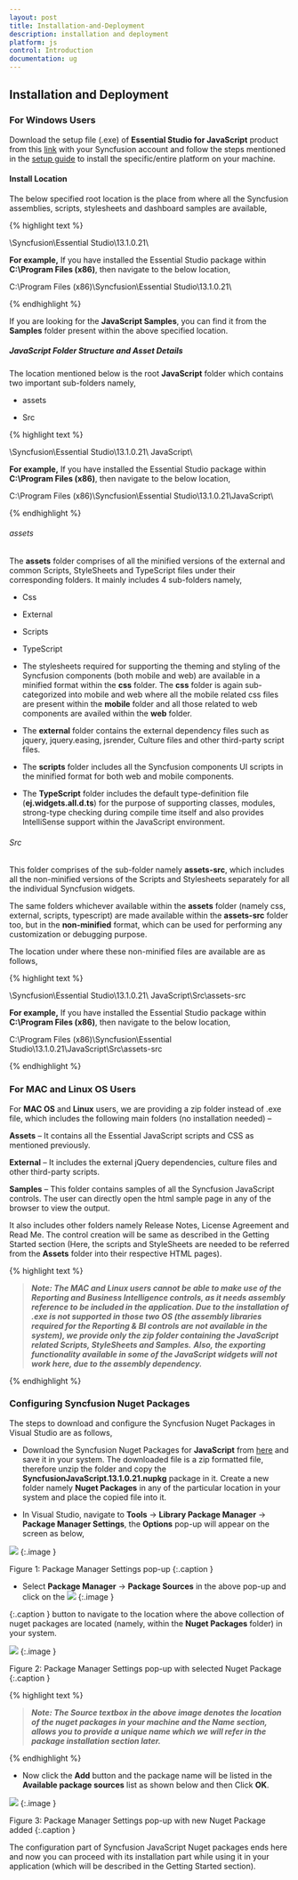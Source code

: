 ```yaml
---
layout: post
title: Installation-and-Deployment
description: installation and deployment
platform: js
control: Introduction
documentation: ug
---
```


## Installation and Deployment

### For Windows Users

Download the setup file (.exe) of **Essential Studio for JavaScript** product from this [link](http://www.syncfusion.com/downloads/javascript) with your Syncfusion account and follow the steps mentioned in the [setup guide](http://help.syncfusion.com/ug/common/index.html) to install the specific/entire platform on your machine.

#### Install Location

The below specified root location is the place from where all the Syncfusion assemblies, scripts, stylesheets and dashboard samples are available,

{% highlight text %}

**<installed location>**\Syncfusion\Essential Studio\13.1.0.21\

**For example,** If you have installed the Essential Studio package within **C:\Program Files (x86)**, then navigate to the below location,

C:\Program Files (x86)\Syncfusion\Essential Studio\13.1.0.21\


{% endhighlight %}



If you are looking for the **JavaScript Samples**, you can find it from the **Samples** folder present within the above specified location. 

##### JavaScript Folder Structure and Asset Details

The location mentioned below is the root **JavaScript** folder which contains two important sub-folders namely,

* assets

* Src

{% highlight text %}

**<installed location>**\Syncfusion\Essential Studio\13.1.0.21\ JavaScript\

**For example,** If you have installed the Essential Studio package within **C:\Program Files (x86)**, then navigate to the below location,

C:\Program Files (x86)\Syncfusion\Essential Studio\13.1.0.21\JavaScript\


{% endhighlight %}



###### assets 

The **assets** folder comprises of all the minified versions of the external and common Scripts, StyleSheets and TypeScript files under their corresponding folders. It mainly includes 4 sub-folders namely,

* Css

* External

* Scripts

* TypeScript



* The stylesheets required for supporting the theming and styling of the Syncfusion components (both mobile and web) are available in a minified format within the **css** folder. The **css** folder is again sub-categorized into mobile and web where all the mobile related css files are present within the **mobile** folder and all those related to web components are availed within the **web** folder. 



* The **external** folder contains the external dependency files such as jquery, jquery.easing, jsrender, Culture files and other third-party script files.



* The **scripts** folder includes all the Syncfusion components UI scripts in the minified format for both web and mobile components. 



* The **TypeScript** folder includes the default type-definition file (**ej.widgets.all.d.ts**) for the purpose of supporting classes, modules, strong-type checking during compile time itself and also provides IntelliSense support within the JavaScript environment.

###### Src

This folder comprises of the sub-folder namely **assets-src**, which includes all the non-minified versions of the Scripts and Stylesheets separately for all the individual Syncfusion widgets.

The same folders whichever available within the **assets** folder (namely css, external, scripts, typescript) are made available within the **assets-src** folder too, but in the **non-minified** format, which can be used for performing any customization or debugging purpose. 



The location under where these non-minified files are available are as follows,



{% highlight text %}

**<installed location>**\Syncfusion\Essential Studio\13.1.0.21\ JavaScript\Src\assets-src

**For example,** If you have installed the Essential Studio package within **C:\Program Files (x86)**, then navigate to the below location,

C:\Program Files (x86)\Syncfusion\Essential Studio\13.1.0.21\JavaScript\Src\assets-src


{% endhighlight %}



### For MAC and Linux OS Users

For **MAC OS** and **Linux** users, we are providing a zip folder instead of .exe file, which includes the following main folders (no installation needed) – 

**Assets** – It contains all the Essential JavaScript scripts and CSS as mentioned previously.

**External** – It includes the external jQuery dependencies, culture files and other third-party scripts.

**Samples** – This folder contains samples of all the Syncfusion JavaScript controls. The user can directly open the html sample page in any of the browser to view the output.

It also includes other folders namely Release Notes, License Agreement and Read Me. The control creation will be same as described in the Getting Started section (Here, the scripts and StyleSheets are needed to be referred from the **Assets** folder into their respective HTML pages).

{% highlight text %}

> _**Note: The MAC and Linux users cannot be able to make use of the Reporting and Business Intelligence controls, as it needs assembly reference to be included in the application. Due to the installation of .exe is not supported in those two OS (the assembly libraries required for the Reporting & BI controls are not available in the system), we provide only the zip folder containing the JavaScript related Scripts, StyleSheets and Samples.**_ 
> _**Also, the exporting functionality available in some of the JavaScript widgets will not work here, due to the assembly dependency.**_ 


{% endhighlight %}



### Configuring Syncfusion Nuget Packages

The steps to download and configure the Syncfusion Nuget Packages in Visual Studio are as follows,

* Download the Syncfusion Nuget Packages for **JavaScript** from [here](http://nuget.syncfusion.com/login) and save it in your system. The downloaded file is a zip formatted file, therefore unzip the folder and copy the **SyncfusionJavaScript.13.1.0.21.nupkg** package in it. Create a new folder namely **Nuget Packages** in any of the particular location in your system and place the copied file into it.



* In Visual Studio, navigate to **Tools** -> **Library Package Manager** -> **Package Manager Settings**, the **Options** pop-up will appear on the screen as below,

![](Installation-and-Deployment_images/Installation-and-Deployment_img1.png)
{:.image }

Figure 1: Package Manager Settings pop-up
{:.caption }




* Select **Package Manager** -> **Package Sources** in the above pop-up and click on the ![](Installation-and-Deployment_images/Installation-and-Deployment_img2.png)
{:.image }


{:.caption }
 button to navigate to the location where the above collection of nuget packages are located (namely, within the **Nuget Packages** folder) in your system.

![](Installation-and-Deployment_images/Installation-and-Deployment_img3.png)
{:.image }

Figure 2: Package Manager Settings pop-up with selected Nuget Package
{:.caption }




{% highlight text %}

> _**Note: The Source textbox in the above image denotes the location of the nuget packages in your machine and the Name section, allows you to provide a unique name which we will refer in the package installation section later.**_ 


{% endhighlight %}



* Now click the **Add** button and the package name will be listed in the **Available package sources** list as shown below and then Click **OK**.

![](Installation-and-Deployment_images/Installation-and-Deployment_img4.png)
{:.image }

Figure 3: Package Manager Settings pop-up with new Nuget Package added
{:.caption }




The configuration part of Syncfusion JavaScript Nuget packages ends here and now you can proceed with its installation part while using it in your application (which will be described in the Getting Started section).

